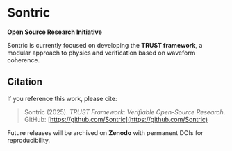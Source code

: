 # Sontric

**Open Source Research Initiative**

Sontric is currently focused on developing the **TRUST framework**, a modular approach to physics and verification based on waveform coherence.  

## Citation

If you reference this work, please cite:

> Sontric (2025). *TRUST Framework: Verifiable Open-Source Research*.  
> GitHub: [https://github.com/Sontric](https://github.com/Sontric)  

Future releases will be archived on **Zenodo** with permanent DOIs for reproducibility.
